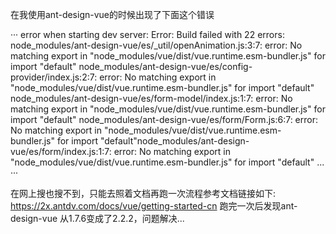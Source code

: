 在我使用ant-design-vue的时候出现了下面这个错误

···
error when starting dev server:
Error: Build failed with 22 errors:
node_modules/ant-design-vue/es/_util/openAnimation.js:3:7: error: No matching export in "node_modules/vue/dist/vue.runtime.esm-bundler.js" for import "default"
node_modules/ant-design-vue/es/config-provider/index.js:2:7: error: No matching export in "node_modules/vue/dist/vue.runtime.esm-bundler.js" for import "default"
node_modules/ant-design-vue/es/form-model/index.js:1:7: error: No matching export in "node_modules/vue/dist/vue.runtime.esm-bundler.js" for import "default"
node_modules/ant-design-vue/es/form/Form.js:6:7: error: No matching export in "node_modules/vue/dist/vue.runtime.esm-bundler.js" for import "default"node_modules/ant-design-vue/es/form/index.js:1:7: error: No matching export in "node_modules/vue/dist/vue.runtime.esm-bundler.js" for import "default"
...
···

在网上搜也搜不到，只能去照着文档再跑一次流程参考文档链接如下:
https://2x.antdv.com/docs/vue/getting-started-cn
跑完一次后发现ant-design-vue 从1.7.6变成了2.2.2，问题解决...
